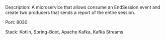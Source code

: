 Description: A microservice that allows consume an EndSession event and create two producers that sends a report of the entire session.

Port: 8030

Stack: Kotlin, Spring-Boot, Apache Kafka, Kafka Streams
